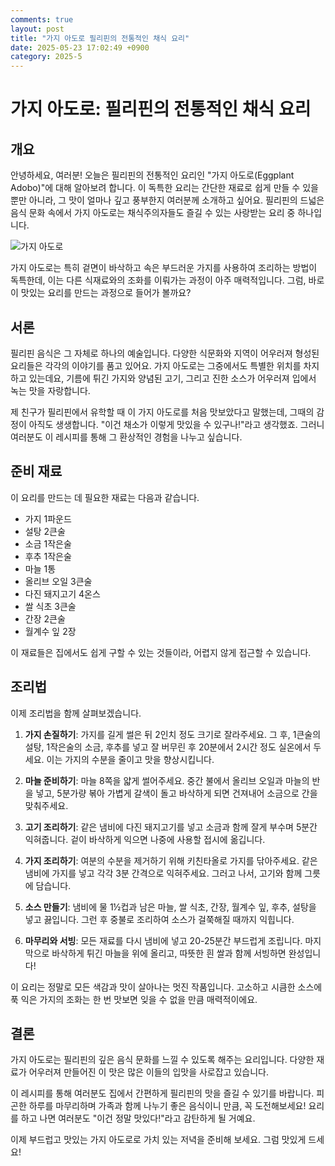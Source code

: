 ```yaml
---
comments: true
layout: post
title: "가지 아도로 필리핀의 전통적인 채식 요리"
date: 2025-05-23 17:02:49 +0900
category: 2025-5
---
```


# 가지 아도로: 필리핀의 전통적인 채식 요리

## 개요
안녕하세요, 여러분! 오늘은 필리핀의 전통적인 요리인 "가지 아도로(Eggplant Adobo)"에 대해 알아보려 합니다. 이 독특한 요리는 간단한 재료로 쉽게 만들 수 있을 뿐만 아니라, 그 맛이 얼마나 깊고 풍부한지 여러분께 소개하고 싶어요. 필리핀의 드넓은 음식 문화 속에서 가지 아도로는 채식주의자들도 즐길 수 있는 사랑받는 요리 중 하나입니다.

![가지 아도로](https://www.themealdb.com/images/media/meals/y7h0lq1683208991.jpg)

가지 아도로는 특히 겉면이 바삭하고 속은 부드러운 가지를 사용하여 조리하는 방법이 독특한데, 이는 다른 식재료와의 조화를 이뤄가는 과정이 아주 매력적입니다. 그럼, 바로 이 맛있는 요리를 만드는 과정으로 들어가 볼까요?

## 서론
필리핀 음식은 그 자체로 하나의 예술입니다. 다양한 식문화와 지역이 어우러져 형성된 요리들은 각각의 이야기를 품고 있어요. 가지 아도로는 그중에서도 특별한 위치를 차지하고 있는데요, 기름에 튀긴 가지와 양념된 고기, 그리고 진한 소스가 어우러져 입에서 녹는 맛을 자랑합니다. 

제 친구가 필리핀에서 유학할 때 이 가지 아도로를 처음 맛보았다고 말했는데, 그때의 감정이 아직도 생생합니다. "이건 채소가 이렇게 맛있을 수 있구나!"라고 생각했죠. 그러니 여러분도 이 레시피를 통해 그 환상적인 경험을 나누고 싶습니다.

## 준비 재료
이 요리를 만드는 데 필요한 재료는 다음과 같습니다. 

- 가지 1파운드
- 설탕 2큰술
- 소금 1작은술
- 후추 1작은술
- 마늘 1통
- 올리브 오일 3큰술
- 다진 돼지고기 4온스
- 쌀 식초 3큰술
- 간장 2큰술
- 월계수 잎 2장

이 재료들은 집에서도 쉽게 구할 수 있는 것들이라, 어렵지 않게 접근할 수 있습니다.

## 조리법
이제 조리법을 함께 살펴보겠습니다.

1. **가지 손질하기**: 가지를 길게 썰은 뒤 2인치 정도 크기로 잘라주세요. 그 후, 1큰술의 설탕, 1작은술의 소금, 후추를 넣고 잘 버무린 후 20분에서 2시간 정도 실온에서 두세요. 이는 가지의 수분을 줄이고 맛을 향상시킵니다.

2. **마늘 준비하기**: 마늘 8쪽을 얇게 썰어주세요. 중간 불에서 올리브 오일과 마늘의 반을 넣고, 5분가량 볶아 가볍게 갈색이 돌고 바삭하게 되면 건져내어 소금으로 간을 맞춰주세요.

3. **고기 조리하기**: 같은 냄비에 다진 돼지고기를 넣고 소금과 함께 잘게 부수며 5분간 익혀줍니다. 겉이 바삭하게 익으면 나중에 사용할 접시에 옮깁니다.

4. **가지 조리하기**: 여분의 수분을 제거하기 위해 키친타올로 가지를 닦아주세요. 같은 냄비에 가지를 넣고 각각 3분 간격으로 익혀주세요. 그러고 나서, 고기와 함께 그릇에 담습니다.

5. **소스 만들기**: 냄비에 물 1½컵과 남은 마늘, 쌀 식초, 간장, 월계수 잎, 후추, 설탕을 넣고 끓입니다. 그런 후 중불로 조리하여 소스가 걸쭉해질 때까지 익힙니다. 

6. **마무리와 서빙**: 모든 재료를 다시 냄비에 넣고 20-25분간 부드럽게 조립니다. 마지막으로 바삭하게 튀긴 마늘을 위에 올리고, 따뜻한 흰 쌀과 함께 서빙하면 완성입니다!

이 요리는 정말로 모든 색감과 맛이 살아나는 멋진 작품입니다. 고소하고 시큼한 소스에 푹 익은 가지의 조화는 한 번 맛보면 잊을 수 없을 만큼 매력적이에요.

## 결론
가지 아도로는 필리핀의 깊은 음식 문화를 느낄 수 있도록 해주는 요리입니다. 다양한 재료가 어우러져 만들어진 이 맛은 많은 이들의 입맛을 사로잡고 있습니다. 

이 레시피를 통해 여러분도 집에서 간편하게 필리핀의 맛을 즐길 수 있기를 바랍니다. 피곤한 하루를 마무리하며 가족과 함께 나누기 좋은 음식이니 만큼, 꼭 도전해보세요! 요리를 하고 나면 여러분도 "이건 정말 맛있다!"라고 감탄하게 될 거예요. 

이제 부드럽고 맛있는 가지 아도로로 가치 있는 저녁을 준비해 보세요. 그럼 맛있게 드세요!